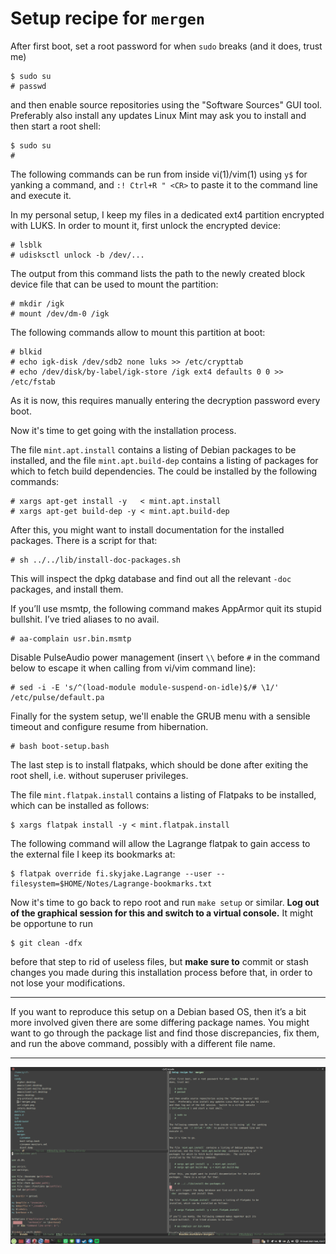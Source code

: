 # Setup recipe for `mergen`

After first boot, set a root password for when `sudo` breaks (and it
does, trust me)

    $ sudo su
    # passwd

and then enable source repositories using the "Software Sources" GUI
tool.  Preferably also install any updates Linux Mint may ask you to install
and then start a root shell:

    $ sudo su
    #

The following commands can be run from inside vi(1)/vim(1) using `y$`
for yanking a command, and `:! Ctrl+R " <CR>` to paste it to the
command line and execute it.

In my personal setup, I keep my files in a dedicated ext4 partition
encrypted with LUKS.  In order to mount it, first unlock the encrypted
device:

    # lsblk
    # udisksctl unlock -b /dev/...

The output from this command lists the path to the newly created
block device file that can be used to mount the partition:

    # mkdir /igk
    # mount /dev/dm-0 /igk

The following commands allow to mount this partition at boot:

    # blkid
    # echo igk-disk /dev/sdb2 none luks >> /etc/crypttab
    # echo /dev/disk/by-label/igk-store /igk ext4 defaults 0 0 >> /etc/fstab

As it is now, this requires manually entering the decryption password
every boot.


Now it's time to get going with the installation process.


The file `mint.apt.install` contains a listing of Debian packages to be
installed, and the file `mint.apt.build-dep` contains a listing of
packages for which to fetch build dependencies.  The could be
installed by the following commands:

    # xargs apt-get install -y   < mint.apt.install
    # xargs apt-get build-dep -y < mint.apt.build-dep

After this, you might want to install documentation for the installed
packages.  There is a script for that:

    # sh ../../lib/install-doc-packages.sh

This will inspect the dpkg database and find out all the relevant
`-doc` packages, and install them.

If you’ll use msmtp, the following command makes AppArmor quit its
stupid bullshit.  I’ve tried aliases to no avail.

    # aa-complain usr.bin.msmtp

Disable PulseAudio power management (insert `\\` before `#` in the
command below to escape it when calling from vi/vim command line):

    # sed -i -E 's/^(load-module module-suspend-on-idle)$/# \1/' /etc/pulse/default.pa

Finally for the system setup, we'll enable the GRUB menu with a
sensible timeout and configure resume from hibernation.

    # bash boot-setup.bash

The last step is to install flatpaks, which should be done after
exiting the root shell, i.e. without superuser privileges.

The file `mint.flatpak.install` contains a listing of Flatpaks to be
installed, which can be installed as follows:

    $ xargs flatpak install -y < mint.flatpak.install

The following command will allow the Lagrange flatpak to gain access
to the external file I keep its bookmarks at:

    $ flatpak override fi.skyjake.Lagrange --user --filesystem=$HOME/Notes/Lagrange-bookmarks.txt

Now it's time to go back to repo root and run `make setup` or
similar. **Log out of the graphical session for this and switch
to a virtual console.**  It might be opportune to run

    $ git clean -dfx

before that step to rid of useless files, but **make sure to** commit
or stash changes you made during this installation process before
that, in order to not lose your modifications.

---

If you want to reproduce this setup on a Debian based OS, then it’s a
bit more involved given there are some differing package names.  You
might want to go through the package list and find those
discrepancies, fix them, and run the above command, possibly with a
different file name.

---

![screen cap](/candy/scr-mergen.png)
